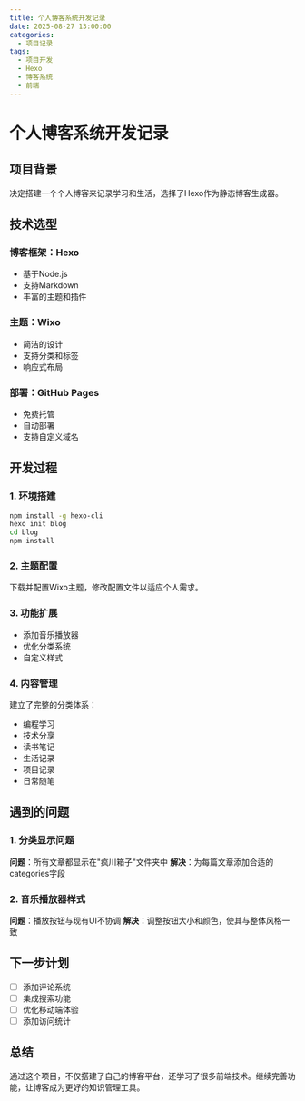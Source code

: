 ```yaml
---
title: 个人博客系统开发记录
date: 2025-08-27 13:00:00
categories:
  - 项目记录
tags:
  - 项目开发
  - Hexo
  - 博客系统
  - 前端
---
```


# 个人博客系统开发记录

## 项目背景

决定搭建一个个人博客来记录学习和生活，选择了Hexo作为静态博客生成器。

## 技术选型

### 博客框架：Hexo
- 基于Node.js
- 支持Markdown
- 丰富的主题和插件

### 主题：Wixo
- 简洁的设计
- 支持分类和标签
- 响应式布局

### 部署：GitHub Pages
- 免费托管
- 自动部署
- 支持自定义域名

## 开发过程

### 1. 环境搭建
```bash
npm install -g hexo-cli
hexo init blog
cd blog
npm install
```

### 2. 主题配置
下载并配置Wixo主题，修改配置文件以适应个人需求。

### 3. 功能扩展
- 添加音乐播放器
- 优化分类系统
- 自定义样式

### 4. 内容管理
建立了完整的分类体系：
- 编程学习
- 技术分享
- 读书笔记
- 生活记录
- 项目记录
- 日常随笔

## 遇到的问题

### 1. 分类显示问题
**问题**：所有文章都显示在"疯川箱子"文件夹中
**解决**：为每篇文章添加合适的categories字段

### 2. 音乐播放器样式
**问题**：播放按钮与现有UI不协调
**解决**：调整按钮大小和颜色，使其与整体风格一致

## 下一步计划

- [ ] 添加评论系统
- [ ] 集成搜索功能
- [ ] 优化移动端体验
- [ ] 添加访问统计

## 总结

通过这个项目，不仅搭建了自己的博客平台，还学习了很多前端技术。继续完善功能，让博客成为更好的知识管理工具。

